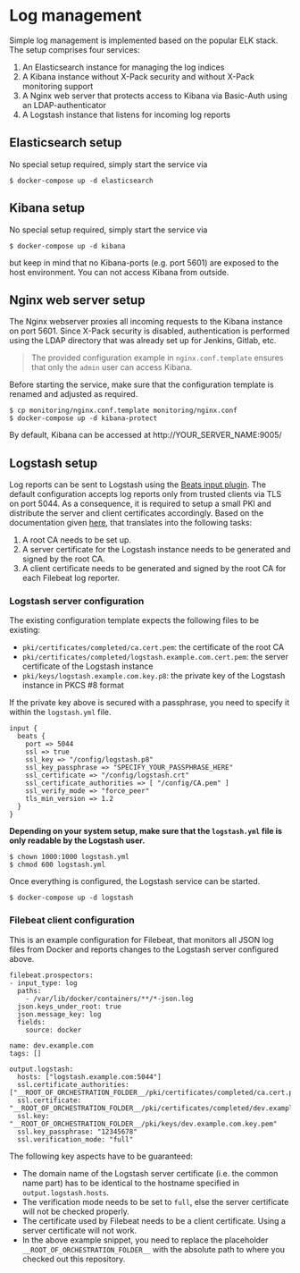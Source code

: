 # Log management

Simple log management is implemented based on the popular ELK stack. The setup comprises four services:

1. An Elasticsearch instance for managing the log indices
2. A Kibana instance without X-Pack security and without X-Pack monitoring support
3. A Nginx web server that protects access to Kibana via Basic-Auth using an LDAP-authenticator
4. A Logstash instance that listens for incoming log reports

## Elasticsearch setup

No special setup required, simply start the service via

```
$ docker-compose up -d elasticsearch
```

## Kibana setup

No special setup required, simply start the service via

```
$ docker-compose up -d kibana
```

but keep in mind that no Kibana-ports (e.g. port 5601) are exposed to the host environment. You can not access Kibana
from outside.

## Nginx web server setup

The Nginx webserver proxies all incoming requests to the Kibana instance on port 5601. Since X-Pack security is disabled,
 authentication is performed using the LDAP directory that was already set up for Jenkins, Gitlab, etc. 
 
> The provided configuration example in ```nginx.conf.template``` ensures that only the ```admin``` user can access Kibana.
 
Before starting the service, make sure that the configuration template is renamed and adjusted as required.

```
$ cp monitoring/nginx.conf.template monitoring/nginx.conf
$ docker-compose up -d kibana-protect
```

By default, Kibana can be accessed at http://YOUR_SERVER_NAME:9005/

## Logstash setup

Log reports can be sent to Logstash using the [Beats input plugin](https://github.com/logstash-plugins/logstash-input-beats).
 The default configuration accepts log reports only from trusted clients via TLS on port 5044. As a consequence,
 it is required to setup a small PKI and distribute the server and client certificates accordingly. Based on the documentation
 given [here](../pki/README.md), that translates into the following tasks:
 
1. A root CA needs to be set up.
2. A server certificate for the Logstash instance needs to be generated and signed by the root CA.
3. A client certificate needs to be generated and signed by the root CA for each Filebeat log reporter.

### Logstash server configuration

The existing configuration template expects the following files to be existing:
 
- ```pki/certificates/completed/ca.cert.pem```: the certificate of the root CA
- ```pki/certificates/completed/logstash.example.com.cert.pem```: the server certificate of the Logstash instance
- ```pki/keys/logstash.example.com.key.p8```: the private key of the Logstash instance in PKCS #8 format

If the private key above is secured with a passphrase, you need to specify it within the `logstash.yml` file.

```
input {
  beats {
    port => 5044
    ssl => true
    ssl_key => "/config/logstash.p8"
    ssl_key_passphrase => "SPECIFY_YOUR_PASSPHRASE_HERE"
    ssl_certificate => "/config/logstash.crt"
    ssl_certificate_authorities => [ "/config/CA.pem" ]
    ssl_verify_mode => "force_peer"
    tls_min_version => 1.2
  }
}
``` 

**Depending on your system setup, make sure that the `logstash.yml` file is only readable by the Logstash user.** 

```
$ chown 1000:1000 logstash.yml 
$ chmod 600 logstash.yml
```

Once everything is configured, the Logstash service can be started.

```
$ docker-compose up -d logstash
```

### Filebeat client configuration

This is an example configuration for Filebeat, that monitors all JSON log files from Docker and reports changes to the
 Logstash server configured above.
 
```
filebeat.prospectors:
- input_type: log
  paths:
    - /var/lib/docker/containers/**/*-json.log
  json.keys_under_root: true
  json.message_key: log
  fields:
    source: docker

name: dev.example.com
tags: []

output.logstash:
  hosts: ["logstash.example.com:5044"]
  ssl.certificate_authorities: ["__ROOT_OF_ORCHESTRATION_FOLDER__/pki/certificates/completed/ca.cert.pem"]
  ssl.certificate: "__ROOT_OF_ORCHESTRATION_FOLDER__/pki/certificates/completed/dev.example.com.cert.pem"
  ssl.key: "__ROOT_OF_ORCHESTRATION_FOLDER__/pki/keys/dev.example.com.key.pem"
  ssl.key_passphrase: "12345678"
  ssl.verification_mode: "full"
```

The following key aspects have to be guaranteed:
- The domain name of the Logstash server certificate (i.e. the common name part) has to be identical to the hostname 
specified in ```output.logstash.hosts```.
- The verification mode needs to be set to ```full```, else the server certificate will not be checked properly.
- The certificate used by Filebeat needs to be a client certificate. Using a server certificate will not work.
- In the above example snippet, you need to replace the placeholder ```__ROOT_OF_ORCHESTRATION_FOLDER__``` with the absolute
path to where you checked out this repository.